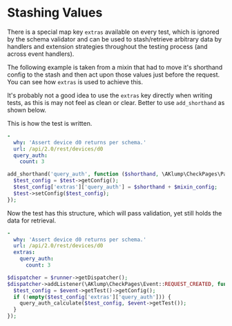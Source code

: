 <!--
id: stash
tags: ''
-->

# Stashing Values

There is a special map key `extras` available on every test, which is ignored by the schema validator and can be used to stash/retrieve arbitrary data by handlers and extension strategies throughout the testing process (and across event handlers).

The following example is taken from a mixin that had to move it's shorthand config to the stash and then act upon those values just before the request. You can see how `extras` is used to achieve this.

It's probably not a good idea to use the `extras` key directly when writing tests, as this is may not feel as clean or clear. Better to use `add_shorthand` as shown below.

This is how the test is written.

```yaml
-
  why: 'Assert device d0 returns per schema.'
  url: /api/2.0/rest/devices/d0
  query_auth:
    count: 3
```

```php
add_shorthand('query_auth', function ($shorthand, \AKlump\CheckPages\Parts\Test $test) use ($mixin_config) {
  $test_config = $test->getConfig();
  $test_config['extras']['query_auth'] = $shorthand + $mixin_config;
  $test->setConfig($test_config);
});
```

Now the test has this structure, which will pass validation, yet still holds the data for retrieval.

```yaml
-
  why: 'Assert device d0 returns per schema.'
  url: /api/2.0/rest/devices/d0
  extras:
    query_auth:
      count: 3
```

```php
$dispatcher = $runner->getDispatcher();
$dispatcher->addListener(\AKlump\CheckPages\Event::REQUEST_CREATED, function (\AKlump\CheckPages\Event\DriverEventInterface $event) {
  $test_config = $event->getTest()->getConfig();
  if (!empty($test_config['extras']['query_auth'])) {
    query_auth_calculate($test_config, $event->getTest());
  }
});

```
